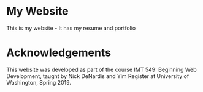 # My Website
This is my website - It has my resume and portfolio

# Acknowledgements
This website was developed as part of the course IMT 549: Beginning Web Development, taught by Nick DeNardis and Yim Register at University of Washington, Spring 2019.
